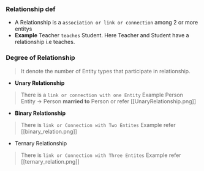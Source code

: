 ### Relationship def 
- A Relationship is a `association or link or connection` among 2 or more entitys
- **Example** Teacher `teaches` Student.  Here Teacher and Student have a relationship i.e teaches.

### Degree of Relationship

> It denote the number of Entity types that participate in relationship.

- **Unary Relationship**

> There is a `link or connection with one Entity` 
> Example Person Entity -> Person **married to** Person 
> or refer [[UnaryRelationship.png]]

- **Binary Relationship**

> There is `link or Connection with Two Entites`
> Example refer [[binary_relation.png]]

- Ternary Relationship

> There is `link or Connection with Three Entites`
> Example refer [[ternary_relation.png]]